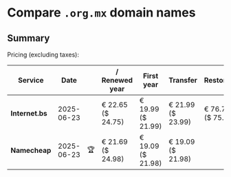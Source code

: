 # Compare `.org.mx` domain names

## Summary

Pricing (excluding taxes):

| Service | Date |  | / Renewed year | First year | Transfer | Restoration |
|--|--|--|--|--|--|--|
| **Internet.bs** | 2025-06-23 |  | € 22.65<br>($ 24.75) | € 19.99<br>($ 21.99) | € 21.99<br>($ 23.99) | € 76.75<br>($ 75.75) |
| **Namecheap** | 2025-06-23 | 🏆 | € 21.69<br>($ 24.98) | € 19.09<br>($ 21.98) | € 19.09<br>($ 21.98) |  |
